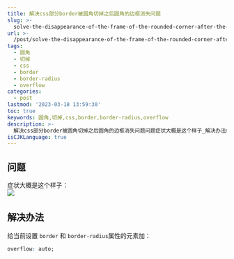 ```yaml
---
title: 解决css部分border被圆角切掉之后圆角的边框消失问题
slug: >-
  solve-the-disappearance-of-the-frame-of-the-rounded-corner-after-the-css-part-of-the-border-is-cut-off-by-the-rounded-corner-z5jex4
url: >-
  /post/solve-the-disappearance-of-the-frame-of-the-rounded-corner-after-the-css-part-of-the-border-is-cut-off-by-the-rounded-corner-z5jex4.html
tags:
  - 圆角
  - 切掉
  - css
  - border
  - border-radius
  - overflow
categories:
  - post
lastmod: '2023-03-18 13:59:30'
toc: true
keywords: 圆角,切掉,css,border,border-radius,overflow
description: >-
  解决css部分border被圆角切掉之后圆角的边框消失问题问题症状大概是这个样子_​​解决办法给当前设置border和borderradius属性的元素加_overflow_auto_‍
isCJKLanguage: true
---
```




## 问题

症状大概是这个样子：  
​![](https://img1.terwer.space/api/public/202303181303568.png)​

## 解决办法

给当前设置 `border`​ 和 `border-radius`​ 属性的元素加：

```css
overflow: auto;
```

‍

